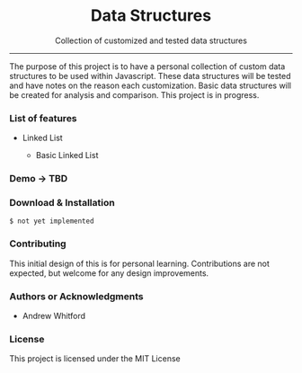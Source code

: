 <h1 align="center"> Data Structures </h1>

<p align="center"> Collection of customized and tested data structures </p>

<hr/>

<p> The purpose of this project is to have a personal collection of custom data structures to be used within Javascript. These data structures will be tested and have notes on the reason each customization. Basic data structures will be created for analysis and comparison. This project is in progress. </p>

<h3> List of features </h3>

<ul>
  <li>Linked List</li>
    <ul>
        <li> Basic Linked List 
    </ul> 
</ul>

<h3> Demo -> TBD </h3>


<h3> Download & Installation </h3>

```shell
$ not yet implemented
```
<h3>Contributing</h3>
This initial design of this is for personal learning. Contributions are not expected, but welcome for any design improvements.

<h3>Authors or Acknowledgments</h3>
<ul>
  <li>Andrew Whitford</li>
</ul>

<h3>License</h3>

This project is licensed under the MIT License
